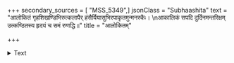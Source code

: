 +++
secondary_sources = [ "MSS_5349",]
jsonClass = "Subhaashita"
text = "आलोकितं गृहशिखण्डिभिरुत्कलापैर् हंसैर्यियासुभिरपाकृतमुन्मनस्कैः।  \nआकालिकं सपदि दुर्दिनमन्तरिक्षम् उत्कण्ठितस्य हृदयं च समं रुणद्धि॥"
title = "आलोकितम्"

+++

<details><summary>Text</summary>

आलोकितं गृहशिखण्डिभिरुत्कलापैर् हंसैर्यियासुभिरपाकृतमुन्मनस्कैः।  
आकालिकं सपदि दुर्दिनमन्तरिक्षम् उत्कण्ठितस्य हृदयं च समं रुणद्धि॥
</details>
